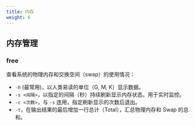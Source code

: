```yaml
---
title: 内存
weight: 6
---
```


## 内存管理

### free

查看系统的物理内存和交换空间（swap）的使用情况：

- `-h` (最常用)，以人类易读的单位（G, M, K）显示数据。
- `-s <间隔>`，以指定的间隔（秒）持续刷新显示内存状态。用于实时监控。	
- `-c <次数>`，与 `-s` 连用，指定刷新显示的次数后退出。
- `-t`，在输出结果的最后增加一行总计（Total），汇总物理内存和 Swap 的总和。